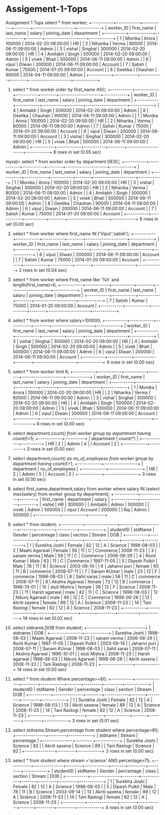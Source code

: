 # Assigement-1-Tops
Assigement 1 Tops 
 select * from worker;
+-----------+------------+-----------+--------+---------------------+------------+
| worker_ID | first_name | last_name | salary | joining_date        | department |
+-----------+------------+-----------+--------+---------------------+------------+
|         1 | Monika     | Arora     | 100000 | 2014-02-20 09:00:00 | HR         |
|         2 | Niharika   | Verma     |  80000 | 2014-06-11 09:00:00 | Admin      |
|         3 | vishal     | Singhal   | 300000 | 2014-02-20 09:00:00 | HR         |
|         4 | Amitabh    | Singh     | 500000 | 2014-02-20 09:00:00 | Admin      |
|         5 | vivek      | Bhati     | 500000 | 2014-06-11 09:00:00 | Admin      |
|         6 | vipul      | Diwan     | 200000 | 2014-06-11 09:00:00 | Account    |
|         7 | Satish     | Kumar     |  75000 | 2014-01-20 09:00:00 | Account    |
|         8 | Geetika    | Chauhan   |  90000 | 2014-04-11 09:00:00 | Admin      |
+-----------+------------+-----------+--------+---------------------+------------+

1) select * from worker order by first_name ASC;
+-----------+------------+-----------+--------+---------------------+------------+
| worker_ID | first_name | last_name | salary | joining_date        | department |
+-----------+------------+-----------+--------+---------------------+------------+
|         4 | Amitabh    | Singh     | 500000 | 2014-02-20 09:00:00 | Admin      |
|         8 | Geetika    | Chauhan   |  90000 | 2014-04-11 09:00:00 | Admin      |
|         1 | Monika     | Arora     | 100000 | 2014-02-20 09:00:00 | HR         |
|         2 | Niharika   | Verma     |  80000 | 2014-06-11 09:00:00 | Admin      |
|         7 | Satish     | Kumar     |  75000 | 2014-01-20 09:00:00 | Account    |
|         6 | vipul      | Diwan     | 200000 | 2014-06-11 09:00:00 | Account    |
|         3 | vishal     | Singhal   | 300000 | 2014-02-20 09:00:00 | HR         |
|         5 | vivek      | Bhati     | 500000 | 2014-06-11 09:00:00 | Admin      |
+-----------+------------+-----------+--------+---------------------+------------+
8 rows in set (0.05 sec)

mysql> select * from worker order by department DESC;
+-----------+------------+-----------+--------+---------------------+------------+
| worker_ID | first_name | last_name | salary | joining_date        | department |
+-----------+------------+-----------+--------+---------------------+------------+
|         1 | Monika     | Arora     | 100000 | 2014-02-20 09:00:00 | HR         |
|         3 | vishal     | Singhal   | 300000 | 2014-02-20 09:00:00 | HR         |
|         2 | Niharika   | Verma     |  80000 | 2014-06-11 09:00:00 | Admin      |
|         4 | Amitabh    | Singh     | 500000 | 2014-02-20 09:00:00 | Admin      |
|         5 | vivek      | Bhati     | 500000 | 2014-06-11 09:00:00 | Admin      |
|         8 | Geetika    | Chauhan   |  90000 | 2014-04-11 09:00:00 | Admin      |
|         6 | vipul      | Diwan     | 200000 | 2014-06-11 09:00:00 | Account    |
|         7 | Satish     | Kumar     |  75000 | 2014-01-20 09:00:00 | Account    |
+-----------+------------+-----------+--------+---------------------+------------+
8 rows in set (0.00 sec)

2) select * from worker where first_name IN ('Vipul','satish');
+-----------+------------+-----------+--------+---------------------+------------+
| worker_ID | first_name | last_name | salary | joining_date        | department |
+-----------+------------+-----------+--------+---------------------+------------+
|         6 | vipul      | Diwan     | 200000 | 2014-06-11 09:00:00 | Account    |
|         7 | Satish     | Kumar     |  75000 | 2014-01-20 09:00:00 | Account    |
+-----------+------------+-----------+--------+---------------------+------------+
2 rows in set (0.04 sec)

3) select * from worker where First_name like '%h' and length(first_name)=6;
+-----------+------------+-----------+--------+---------------------+------------+
| worker_ID | first_name | last_name | salary | joining_date        | department |
+-----------+------------+-----------+--------+---------------------+------------+
|         7 | Satish     | Kumar     |  75000 | 2014-01-20 09:00:00 | Account    |
+-----------+------------+-----------+--------+---------------------+------------+

4)  select * from worker where salary>100000;
+-----------+------------+-----------+--------+---------------------+------------+
| worker_ID | first_name | last_name | salary | joining_date        | department |
+-----------+------------+-----------+--------+---------------------+------------+
|         3 | vishal     | Singhal   | 300000 | 2014-02-20 09:00:00 | HR         |
|         4 | Amitabh    | Singh     | 500000 | 2014-02-20 09:00:00 | Admin      |
|         5 | vivek      | Bhati     | 500000 | 2014-06-11 09:00:00 | Admin      |
|         6 | vipul      | Diwan     | 200000 | 2014-06-11 09:00:00 | Account    |
+-----------+------------+-----------+--------+---------------------+------------+
4 rows in set (0.00 sec)

5) select * from worker limit 6;
+-----------+------------+-----------+--------+---------------------+------------+
| worker_ID | first_name | last_name | salary | joining_date        | department |
+-----------+------------+-----------+--------+---------------------+------------+
|         1 | Monika     | Arora     | 100000 | 2014-02-20 09:00:00 | HR         |
|         2 | Niharika   | Verma     |  80000 | 2014-06-11 09:00:00 | Admin      |
|         3 | vishal     | Singhal   | 300000 | 2014-02-20 09:00:00 | HR         |
|         4 | Amitabh    | Singh     | 500000 | 2014-02-20 09:00:00 | Admin      |
|         5 | vivek      | Bhati     | 500000 | 2014-06-11 09:00:00 | Admin      |
|         6 | vipul      | Diwan     | 200000 | 2014-06-11 09:00:00 | Account    |
+-----------+------------+-----------+--------+---------------------+------------+
6 rows in set (0.00 sec)

6)  select department,count(*) from worker group by department having count(*)<5;
+------------+----------+
| department | count(*) |
+------------+----------+
| HR         |        2 |
| Admin      |        4 |
| Account    |        2 |
+------------+----------+
3 rows in set (0.00 sec)

7)  select department,count(*) as no_of_employees from worker group by department having count(*)>1;
+------------+-----------------+
| department | no_of_employees |
+------------+-----------------+
| HR         |               2 |
| Admin      |               5 |
| Account    |               2 |
+------------+-----------------+
3 rows in set (0.00 sec)

8) select first_name,department,salary from worker where salary IN (select max(salary) from worker group by department);
+------------+------------+--------+
| first_name | department | salary |
+------------+------------+--------+
| vishal     | HR         | 300000 |
| Amitabh    | Admin      | 500000 |
| vivek      | Admin      | 500000 |
| vipul      | Account    | 200000 |
| Raj        | Admin      | 500000 |
+------------+------------+--------+



1) select * from student;
+-----------+----------------+--------+------------+-------+---------+----------+------------+
| studentID | stdName        | Gender | percentage | class | section | Stream   | DOB        |
+-----------+----------------+--------+------------+-------+---------+----------+------------+
|         1 | Surekha Joshi  | Female |         82 |    12 | A       | Science  | 1998-08-03 |
|         2 | Maahi Agarwal  | Female |         56 |    11 | C       | Commerce | 2008-11-23 |
|         3 | sanam verma    | Male   |         59 |    11 | C       | Commerce | 2006-06-29 |
|         4 | Ronit Kumar    | Male   |         63 |    11 | C       | Commerce | 1997-11-05 |
|         5 | Dipesh Pulkit  | Male   |         78 |    11 | B       | Science  | 2003-09-14 |
|         6 | Jahanvi puri   | female |         60 |    11 | B       | commerce | 2008-07-11 |
|         7 | Sanam KUmar    | male   |         23 |    12 | F       | commerce | 1998-08-03 |
|         8 | Sahil saras    | male   |         56 |    11 | C       | commerce | 2008-07-11 |
|         9 | Akshra Agarwal | female |         72 |    12 | B       | commerce | 1996-10-01 |
|        10 | stuti Mishra   | female |         39 |    12 | F       | Science  | 2008-11-23 |
|        11 | Harsh agarwal  | male   |         42 |    11 | C       | Science  | 1998-08-03 |
|        12 | Nikunj Agarwal | male   |         49 |    12 | C       | Commerce | 1998-06-28 |
|        13 | Akriti saxena  | female |         89 |    12 | A       | Science  | 2008-11-23 |
|        14 | Tani Rastogi   | female |         82 |    12 | A       | Science  | 2008-11-23 |
+-----------+----------------+--------+------------+-------+---------+----------+------------+
14 rows in set (0.02 sec)

2)  select stdname,DOB from student;
+----------------+------------+
| stdname        | DOB        |
+----------------+------------+
| Surekha Joshi  | 1998-08-03 |
| Maahi Agarwal  | 2008-11-23 |
| sanam verma    | 2006-06-29 |
| Ronit Kumar    | 1997-11-05 |
| Dipesh Pulkit  | 2003-09-14 |
| Jahanvi puri   | 2008-07-11 |
| Sanam KUmar    | 1998-08-03 |
| Sahil saras    | 2008-07-11 |
| Akshra Agarwal | 1996-10-01 |
| stuti Mishra   | 2008-11-23 |
| Harsh agarwal  | 1998-08-03 |
| Nikunj Agarwal | 1998-06-28 |
| Akriti saxena  | 2008-11-23 |
| Tani Rastogi   | 2008-11-23 |
+----------------+------------+
14 rows in set (0.00 sec)

3)  select * from student Where percentage>=80;
+-----------+---------------+--------+------------+-------+---------+---------+------------+
| studentID | stdName       | Gender | percentage | class | section | Stream  | DOB        |
+-----------+---------------+--------+------------+-------+---------+---------+------------+
|         1 | Surekha Joshi | Female |         82 |    12 | A       | Science | 1998-08-03 |
|        13 | Akriti saxena | female |         89 |    12 | A       | Science | 2008-11-23 |
|        14 | Tani Rastogi  | female |         82 |    12 | A       | Science | 2008-11-23 |
+-----------+---------------+--------+------------+-------+---------+---------+------------+
3 rows in set (0.01 sec)

4)  select stdname,Stream,percentage from student where percentage>80;
+---------------+---------+------------+
| stdname       | Stream  | percentage |
+---------------+---------+------------+
| Surekha Joshi | Science |         82 |
| Akriti saxena | Science |         89 |
| Tani Rastogi  | Science |         82 |
+---------------+---------+------------+
3 rows in set (0.00 sec)

5) select * from student where stream ='science' AND percentage>75;
+-----------+---------------+--------+------------+-------+---------+---------+------------+
| studentID | stdName       | Gender | percentage | class | section | Stream  | DOB        |
+-----------+---------------+--------+------------+-------+---------+---------+------------+
|         1 | Surekha Joshi | Female |         82 |    12 | A       | Science | 1998-08-03 |
|         5 | Dipesh Pulkit | Male   |         78 |    11 | B       | Science | 2003-09-14 |
|        13 | Akriti saxena | female |         89 |    12 | A       | Science | 2008-11-23 |
|        14 | Tani Rastogi  | female |         82 |    12 | A       | Science | 2008-11-23 |
+-----------+---------------+--------+------------+-------+---------+---------+------------+
4 rows in set (0.00 sec) 


